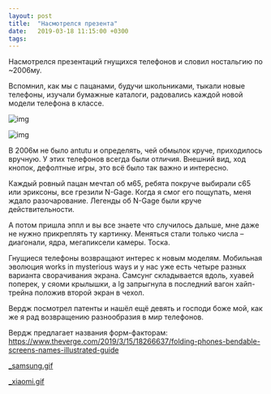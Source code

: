 ```yaml
---
layout: post
title:  "Насмотрелся презента"
date:   2019-03-18 11:15:00 +0300
tags:   
---
```


Насмотрелся презентаций гнущихся телефонов и словил ностальгию по ~2006му. 

Вспомнил, как мы с пацанами, будучи школьниками, тыкали новые телефоны, изучали бумажные каталоги, радовались каждой новой модели телефона в классе. 

![img](https://pp.userapi.com/c854128/v854128829/730d/civgnHxOQ7Y.jpg)

![img](https://pp.userapi.com/c854128/v854128829/7317/5UC3-gLDA0s.jpg)

<!--excerpt-->

В 2006м не было antutu и определять, чей обмылок круче, приходилось вручную. У этих телефонов всегда были отличия. Внешний вид, ход кнопок, дефолтные игры, это всё было так важно и интересно. 

Каждый ровный пацан мечтал об м65, ребята покруче выбирали с65 или эриксоны, все грезили N-Gage. Когда я смог его пощупать, меня ждало разочарование. Легенды об N-Gage были круче действительности. 

А потом пришла эппл и вы все знаете что случилось дальше, мне даже не нужно прикреплять ту картинку. Меняться стали только числа – диагонали, ядра, мегапиксели камеры. Тоска. 

Гнущиеся телефоны возвращают интерес к новым моделям. Мобильная эволюция works in mysterious ways и у нас уже есть четыре разных варианта сворачивания экрана. Самсунг складывается вдоль, хуавей поперек, у сяоми крылышки, а lg запрыгнула в последний вагон хайп-трейна положив второй экран в чехол. 

Вердж посмотрел патенты и нашёл ещё девять и господи боже мой, как же я рад возвращению разнообразия в мир телефонов. 

Вердж предлагает названия форм-факторам: https://www.theverge.com/2019/3/15/18266637/folding-phones-bendable-screens-names-illustrated-guide

[_samsung.gif](https://vk.com/doc5540006_494971714)

[_xiaomi.gif](https://vk.com/doc5540006_494971719)
